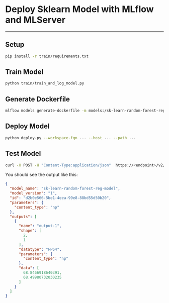 # Deploy Sklearn Model with MLflow and MLServer
---

## Setup

```bash
pip install -r train/requirements.txt
```

## Train Model

```bash
python train/train_and_log_model.py
```

## Generate Dockerfile

```bash
mlflow models generate-dockerfile -m models:/sk-learn-random-forest-reg-model/1 --env-manager virtualenv --install-mlflow --enable-mlserver  --output-directory .
```

## Deploy Model

```bash
python deploy.py --workspace-fqn ... --host ... --path ...
```

## Test Model

```bash
curl -X POST -H "Content-Type:application/json"  https://<endpoint>/v2/models/sk-learn-random-forest-reg-model/infer -d @./example-input.json
```

You should see the output like this:

```json
{
  "model_name": "sk-learn-random-forest-reg-model",
  "model_version": "1",
  "id": "d2b0e566-5be1-4eea-99e8-88bd55d50b20",
  "parameters": {
    "content_type": "np"
  },
  "outputs": [
    {
      "name": "output-1",
      "shape": [
        2,
        1
      ],
      "datatype": "FP64",
      "parameters": {
        "content_type": "np"
      },
      "data": [
        68.8466918640391,
        68.49980732030235
      ]
    }
  ]
}
```
